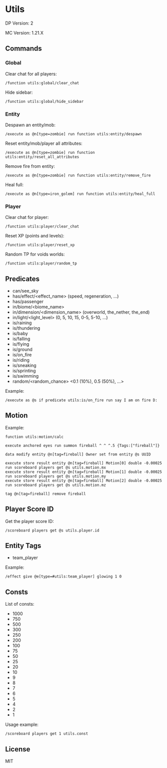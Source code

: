 # Utils

DP Version: 2

MC Version: 1.21.X

## Commands

### Global

Clear chat for all players:

```mcfunction
/function utils:global/clear_chat
```

Hide sidebar:

```mcfunction
/function utils:global/hide_sidebar
```

### Entity

Despawn an entity/mob:

```mcfunction
/execute as @n[type=zombie] run function utils:entity/despawn
```

Reset entity/mob/player all attributes:

```mcfunction
/execute as @n[type=zombie] run function utils:entity/reset_all_attributes
```

Remove fire from entity:

```mcfunction
/execute as @n[type=zombie] run function utils:entity/remove_fire
```

Heal full:

```mcfunction
/execute as @n[type=iron_golem] run function utils:entity/heal_full
```

### Player

Clear chat for player:

```mcfunction
/function utils:player/clear_chat
```

Reset XP (points and levels):

```mcfunction
/function utils:player/reset_xp
```

Random TP for voids worlds:

```mcfunction
/function utils:player/random_tp
```

## Predicates

- can/see_sky
- has/effect/<effect_name> (speed, regeneration, ...)
- has/passenger
- in/biome/<biome_name>
- in/dimension/<dimension_name> (overworld, the_nether, the_end)
- in/light/<light_level> (0, 5, 10, 15, 0-5, 5-10, ...)
- is/raining
- is/thundering
- is/baby
- is/falling
- is/flying
- is/ground
- is/on_fire
- is/riding
- is/sneaking
- is/sprinting
- is/swimming
- random/<random_chance> <0.1 (10%), 0.5 (50%), ...>

Example:

```mcfunction
/execute as @s if predicate utils:is/on_fire run say I am on fire D:
```

## Motion

Example:

```
function utils:motion/calc

execute anchored eyes run summon fireball ^ ^ ^.5 {Tags:["fireball"]}

data modify entity @n[tag=fireball] Owner set from entity @s UUID

execute store result entity @n[tag=fireball] Motion[0] double -0.00025 run scoreboard players get @s utils.motion.mx
execute store result entity @n[tag=fireball] Motion[1] double -0.00025 run scoreboard players get @s utils.motion.my
execute store result entity @n[tag=fireball] Motion[2] double -0.00025 run scoreboard players get @s utils.motion.mz

tag @n[tag=fireball] remove fireball
```

## Player Score ID

Get the player score ID:

```mcfunction
/scoreboard players get @s utils.player.id
```

## Entity Tags

- team_player

Example:

```mcfunction
/effect give @e[type=#utils:team_player] glowing 1 0
```

## Consts

List of consts:
- 1000
- 750
- 500
- 300
- 250
- 200
- 100
- 75
- 50
- 25
- 20
- 10
- 9
- 8
- 7
- 6
- 5
- 4
- 2
- 1

Usage example:

```mcfunction
/scoreboard players get 1 utils.const
```

## License

MIT